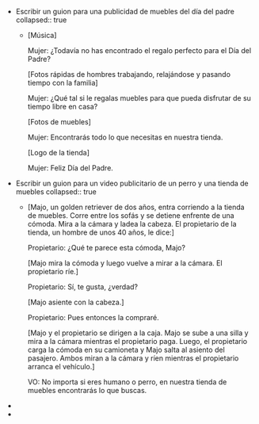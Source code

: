 - Escribir un  guion para una publicidad de muebles  del día del padre
  collapsed:: true
	- [Música]
	  
	  Mujer: ¿Todavía no has encontrado el regalo perfecto para el Día del Padre? 
	  
	  [Fotos rápidas de hombres trabajando, relajándose y pasando tiempo con la familia]
	  
	  Mujer: ¿Qué tal si le regalas muebles para que pueda disfrutar de su tiempo libre en casa? 
	  
	  [Fotos de muebles]
	  
	  Mujer: Encontrarás todo lo que necesitas en nuestra tienda. 
	  
	  [Logo de la tienda]
	  
	  Mujer: Feliz Día del Padre.
- Escribir un guion para un video publicitario de un perro y una tienda de muebles
  collapsed:: true
	- [Majo, un golden retriever de dos años, entra corriendo a la tienda de muebles. Corre entre los sofás y se detiene enfrente de una cómoda. Mira a la cámara y ladea la cabeza. El propietario de la tienda, un hombre de unos 40 años, le dice:]
	  
	  Propietario: ¿Qué te parece esta cómoda, Majo?
	  
	  [Majo mira la cómoda y luego vuelve a mirar a la cámara. El propietario ríe.]
	  
	  Propietario: Sí, te gusta, ¿verdad?
	  
	  [Majo asiente con la cabeza.]
	  
	  Propietario: Pues entonces la compraré.
	  
	  [Majo y el propietario se dirigen a la caja. Majo se sube a una silla y mira a la cámara mientras el propietario paga. Luego, el propietario carga la cómoda en su camioneta y Majo salta al asiento del pasajero. Ambos miran a la cámara y ríen mientras el propietario arranca el vehículo.]
	  
	  VO: No importa si eres humano o perro, en nuestra tienda de muebles encontrarás lo que buscas.
-
-